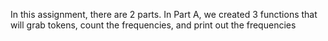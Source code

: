 In this assignment, there are 2 parts.
In Part A, we created 3 functions that will grab tokens, count the frequencies, and print out the frequencies
